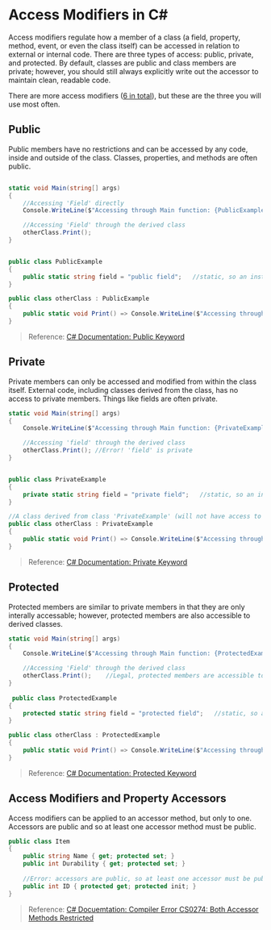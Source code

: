 # Access Modifiers in C#
Access modifiers regulate how a member of a class (a field, property, method, event, or even the class itself) can be accessed in relation to external or internal code.
There are three types of access: public, private, and protected. By default, classes are public and class members are private; however, you should still always explicitly 
write out the accessor to maintain clean, readable code.

There are more access modifiers ([6 in total](https://docs.microsoft.com/en-us/dotnet/csharp/programming-guide/classes-and-structs/access-modifiers)), but these are the three you will use most often.

## Public
Public members have no restrictions and can be accessed by any code, inside and outside of the class. Classes, properties, and methods are often public.
```C#

static void Main(string[] args)
{
    //Accessing 'Field' directly
    Console.WriteLine($"Accessing through Main function: {PublicExample.field}");

    //Accessing 'Field' through the derived class
    otherClass.Print();
}


public class PublicExample
{
    public static string field = "public field";   //static, so an instance of the class is not necessary
}

public class otherClass : PublicExample
{
    public static void Print() => Console.WriteLine($"Accessing through derived class's method: {PublicExample.field}"); 
}
```
> Reference: [C# Documentation: Public Keyword](https://docs.microsoft.com/en-us/dotnet/csharp/language-reference/keywords/public) <br />

## Private
Private members can only be accessed and modified from within the class itself. External code, including classes derived from the class, has no access to private members. 
Things like fields are often private.
```C#
static void Main(string[] args)
{
    Console.WriteLine($"Accessing through Main function: {PrivateExample.field}");  //Error! 'field' is private

    //Accessing 'field' through the derived class
    otherClass.Print(); //Error! 'field' is private
}


public class PrivateExample
{
    private static string field = "private field";   //static, so an instance of the class is not necessary
}

//A class derived from class 'PrivateExample' (will not have access to PrivateExample's private members)
public class otherClass : PrivateExample
{
    public static void Print() => Console.WriteLine($"Accessing through derived class's method: {PrivateExample.field}");  //Error! 'field' is private
}
```
> Reference: [C# Documentation: Private Keyword](https://docs.microsoft.com/en-us/dotnet/csharp/language-reference/keywords/private) <br />

## Protected
Protected members are similar to private members in that they are only interally accessable; however, protected members are also accessible to derived classes.
```C#
static void Main(string[] args)
{
    Console.WriteLine($"Accessing through Main function: {ProtectedExample.field}");  //Illegal, 'field' is protected

    //Accessing 'Field' through the derived class
    otherClass.Print();    //Legal, protected members are accessible to derived classes!
}
 
 public class ProtectedExample
{
    protected static string field = "protected field";   //static, so an instance of the class is not necessary
}

public class otherClass : ProtectedExample
{
    public static void Print() => Console.WriteLine($"Accessing through derived class's method: {ProtectedExample.field}");
}
```
> Reference: [C# Documentation: Protected Keyword](https://docs.microsoft.com/en-us/dotnet/csharp/language-reference/keywords/protected) <br />

## Access Modifiers and Property Accessors
Access modifiers can be applied to an accessor method, but only to one. Accessors are public and so at least one accessor method must be public.
```C#
public class Item
{ 
    public string Name { get; protected set; }
    public int Durability { get; protected set; }
    
    //Error: accessors are public, so at least one accessor must be public!
    public int ID { protected get; protected init; } 
}
````
> Reference: [C# Docuemtation: Compiler Error CS0274: Both Accessor Methods Restricted](https://docs.microsoft.com/en-us/dotnet/csharp/misc/cs0274)
